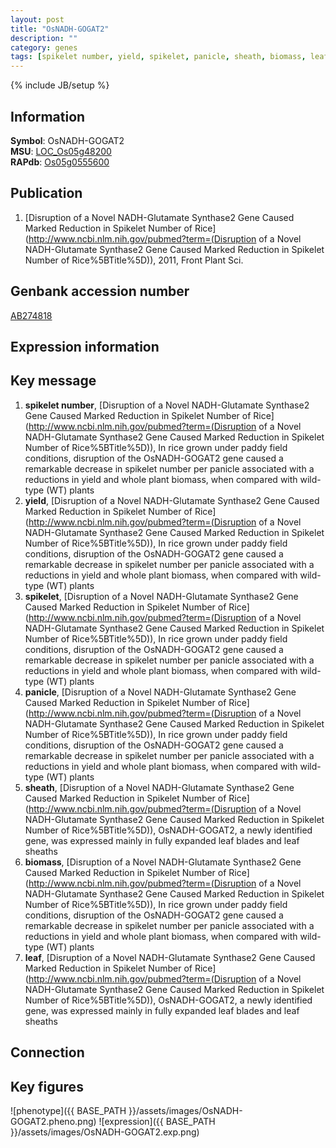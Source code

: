 ```yaml
---
layout: post
title: "OsNADH-GOGAT2"
description: ""
category: genes
tags: [spikelet number, yield, spikelet, panicle, sheath, biomass, leaf, Gene]
---
```

{% include JB/setup %}

## Information
__Symbol__: OsNADH-GOGAT2  
__MSU__: [LOC_Os05g48200](http://rice.plantbiology.msu.edu/cgi-bin/ORF_infopage.cgi?orf=LOC_Os05g48200)  
__RAPdb__: [Os05g0555600](http://rapdb.dna.affrc.go.jp/viewer/gbrowse_details/irgsp1?name=Os05g0555600)  

## Publication
1. [Disruption of a Novel NADH-Glutamate Synthase2 Gene Caused Marked Reduction in Spikelet Number of Rice](http://www.ncbi.nlm.nih.gov/pubmed?term=(Disruption of a Novel NADH-Glutamate Synthase2 Gene Caused Marked Reduction in Spikelet Number of Rice%5BTitle%5D)), 2011, Front Plant Sci.

## Genbank accession number
[AB274818](http://www.ncbi.nlm.nih.gov/nuccore/AB274818)

## Expression information

## Key message
1. __spikelet number__, [Disruption of a Novel NADH-Glutamate Synthase2 Gene Caused Marked Reduction in Spikelet Number of Rice](http://www.ncbi.nlm.nih.gov/pubmed?term=(Disruption of a Novel NADH-Glutamate Synthase2 Gene Caused Marked Reduction in Spikelet Number of Rice%5BTitle%5D)),  In rice grown under paddy field conditions, disruption of the OsNADH-GOGAT2 gene caused a remarkable decrease in spikelet number per panicle associated with a reductions in yield and whole plant biomass, when compared with wild-type (WT) plants
2. __yield__, [Disruption of a Novel NADH-Glutamate Synthase2 Gene Caused Marked Reduction in Spikelet Number of Rice](http://www.ncbi.nlm.nih.gov/pubmed?term=(Disruption of a Novel NADH-Glutamate Synthase2 Gene Caused Marked Reduction in Spikelet Number of Rice%5BTitle%5D)),  In rice grown under paddy field conditions, disruption of the OsNADH-GOGAT2 gene caused a remarkable decrease in spikelet number per panicle associated with a reductions in yield and whole plant biomass, when compared with wild-type (WT) plants
3. __spikelet__, [Disruption of a Novel NADH-Glutamate Synthase2 Gene Caused Marked Reduction in Spikelet Number of Rice](http://www.ncbi.nlm.nih.gov/pubmed?term=(Disruption of a Novel NADH-Glutamate Synthase2 Gene Caused Marked Reduction in Spikelet Number of Rice%5BTitle%5D)),  In rice grown under paddy field conditions, disruption of the OsNADH-GOGAT2 gene caused a remarkable decrease in spikelet number per panicle associated with a reductions in yield and whole plant biomass, when compared with wild-type (WT) plants
4. __panicle__, [Disruption of a Novel NADH-Glutamate Synthase2 Gene Caused Marked Reduction in Spikelet Number of Rice](http://www.ncbi.nlm.nih.gov/pubmed?term=(Disruption of a Novel NADH-Glutamate Synthase2 Gene Caused Marked Reduction in Spikelet Number of Rice%5BTitle%5D)),  In rice grown under paddy field conditions, disruption of the OsNADH-GOGAT2 gene caused a remarkable decrease in spikelet number per panicle associated with a reductions in yield and whole plant biomass, when compared with wild-type (WT) plants
5. __sheath__, [Disruption of a Novel NADH-Glutamate Synthase2 Gene Caused Marked Reduction in Spikelet Number of Rice](http://www.ncbi.nlm.nih.gov/pubmed?term=(Disruption of a Novel NADH-Glutamate Synthase2 Gene Caused Marked Reduction in Spikelet Number of Rice%5BTitle%5D)),  OsNADH-GOGAT2, a newly identified gene, was expressed mainly in fully expanded leaf blades and leaf sheaths
6. __biomass__, [Disruption of a Novel NADH-Glutamate Synthase2 Gene Caused Marked Reduction in Spikelet Number of Rice](http://www.ncbi.nlm.nih.gov/pubmed?term=(Disruption of a Novel NADH-Glutamate Synthase2 Gene Caused Marked Reduction in Spikelet Number of Rice%5BTitle%5D)),  In rice grown under paddy field conditions, disruption of the OsNADH-GOGAT2 gene caused a remarkable decrease in spikelet number per panicle associated with a reductions in yield and whole plant biomass, when compared with wild-type (WT) plants
7. __leaf__, [Disruption of a Novel NADH-Glutamate Synthase2 Gene Caused Marked Reduction in Spikelet Number of Rice](http://www.ncbi.nlm.nih.gov/pubmed?term=(Disruption of a Novel NADH-Glutamate Synthase2 Gene Caused Marked Reduction in Spikelet Number of Rice%5BTitle%5D)),  OsNADH-GOGAT2, a newly identified gene, was expressed mainly in fully expanded leaf blades and leaf sheaths

## Connection

## Key figures
![phenotype]({{ BASE_PATH }}/assets/images/OsNADH-GOGAT2.pheno.png)
![expression]({{ BASE_PATH }}/assets/images/OsNADH-GOGAT2.exp.png)


